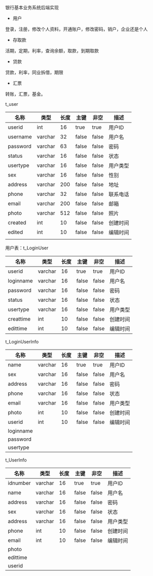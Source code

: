 银行基本业务系统后端实现

- 用户

登录，注册，修改个人资料，开通账户，修改密码，销户，企业还是个人

- 存取款

活期，定期，利率，查询余额，取款，到期取款


- 贷款  

贷款，利率，同业拆借，期限

- 汇票

转账，汇票，基金。



t_user

| 名称     | 类型    | 长度 | 主键  | 非空  | 描述     |
| -------- | ------- | ---- | ----- | ----- | -------- |
| userid   | int     | 16   | true  | true  | 用户ID   |
| username | varchar | 32   | false | false | 用户名   |
| password | varchar | 63   | false | false | 密码     |
| status   | varchar | 16   | false | false | 状态     |
| usertype | varchar | 16   | false | false | 用户类型 |
| sex      | varchar | 16   | false | false | 性别     |
| address  | varchar | 200  | false | false | 地址     |
| phone    | varchar | 32   | false | false | 联系电话 |
| email    | varchar | 200  | false | false | 邮箱     |
| photo    | varchar | 512  | false | false | 照片     |
| created  | int     | 10   | false | false | 创建时间 |
| edited   | int     | 10   | false | false | 编辑时间 |
|          |         |      |       |       |          |







用户表：t_LoginUser

| 名称      | 类型    | 长度 | 主键  | 非空  | 描述     |
| --------- | ------- | ---- | ----- | ----- | -------- |
| userid    | varchar | 16   | true  | true  | 用户ID   |
| loginname | varchar | 16   | false | false | 用户名   |
| password  | varchar | 16   | false | false | 密码     |
| status    | varchar | 16   | false | false | 状态     |
| usertype  | varchar | 16   | false | false | 用户类型 |
| creattime | int     | 10   | false | false | 创建时间 |
| edittime  | int     | 10   | false | false | 编辑时间 |

t_LoginUserInfo

| 名称      | 类型    | 长度 | 主键  | 非空  | 描述     |
| --------- | ------- | ---- | ----- | ----- | -------- |
| name      | varchar | 16   | true  | true  | 用户ID   |
| sex       | varchar | 16   | false | false | 用户名   |
| address   | varchar | 16   | false | false | 密码     |
| phone     | varchar | 16   | false | false | 状态     |
| email     | varchar | 16   | false | false | 用户类型 |
| photo     | int     | 10   | false | false | 创建时间 |
| userid    | int     | 10   | false | false | 编辑时间 |
| loginname |         |      |       |       |          |
| password  |         |      |       |       |          |
| usertype  |         |      |       |       |          |

t_UserInfo

| 名称     | 类型    | 长度 | 主键  | 非空  | 描述     |
| -------- | ------- | ---- | ----- | ----- | -------- |
| idnumber | varchar | 16   | true  | true  | 用户ID   |
| name     | varchar | 16   | false | false | 用户名   |
| address  | varchar | 16   | false | false | 密码     |
| sex      | varchar | 16   | false | false | 状态     |
| address  | varchar | 16   | false | false | 用户类型 |
| phone    | int     | 10   | false | false | 创建时间 |
| email    | int     | 10   | false | false | 编辑时间 |
| photo    |         |      |       |       |          |
| edittime |         |      |       |       |          |
| userid   |         |      |       |       |          |